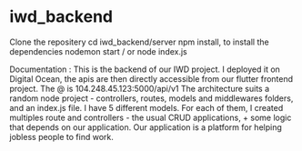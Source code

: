 # iwd_backend


Clone the repositery
cd iwd_backend/server
npm install, to install the dependencies
nodemon start / or node index.js

Documentation : 
This is the backend of our IWD project. 
I deployed it on Digital Ocean, the apis are then directly accessible from our flutter frontend project. 
The @ is 104.248.45.123:5000/api/v1 The architecture suits a random node project - controllers, routes, models and middlewares folders, and an index.js file. 
I have 5 different models. For each of them, I created multiples route and controllers - the usual CRUD applications, + some logic that depends on our application. 
Our application is a platform for helping jobless people to find work.
